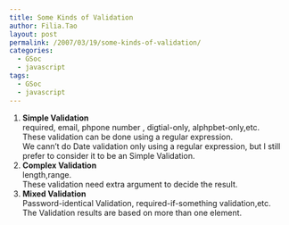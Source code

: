 ```yaml
---
title: Some Kinds of Validation
author: Filia.Tao
layout: post
permalink: /2007/03/19/some-kinds-of-validation/
categories:
  - GSoc
  - javascript
tags:
  - GSoc
  - javascript
---
```

  1. **Simple Validation**  
    required, email, phpone number , digtial-only, alphpbet-only,etc.  
    These validation can be done using a regular expression.  
    We cann&#8217;t do Date validation only using a regular expression, but I still prefer to consider it to be an Simple Validation.
  2. **Complex Validation**  
    length,range.  
    These validation need extra argument to decide the result.
  3. **Mixed Validation**  
    Password-identical Validation, required-if-something validation,etc.  
    The Validation results are based on more than one element.
